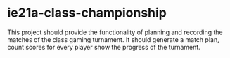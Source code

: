 # ie21a-class-championship
This project should provide the functionality of planning and recording the matches of the class gaming turnament. It should generate a match plan, count scores for every player show the progress of the turnament. 
